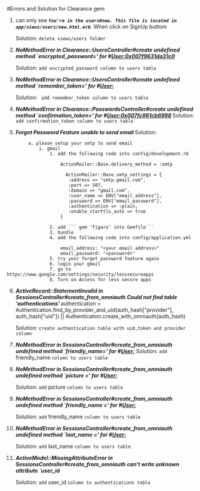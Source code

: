 #Errors and Solution for Clearance gem

1. can only see <b><i>`You're in the users#new. This file is located in app/views/users/new.html.erb`</i></b>. 
   When click on SignUp buttom 
   
   	Solution: 
		```delete views/users folder ```

2. <b><i>NoMethodError in Clearance::UsersController#create undefined method `encrypted_password=' for #<User:0x007f9631da31c0> </i></b>

  	Solution:
		``` add encrypted_password column to users table ```
	
3. <b><i>NoMethodError in Clearance::UsersController#create undefined method `remember_token=' for #<User:></i></b>

	Solution:
		``` add remember_token column to users table```
4. <b><i>NoMethodError in Clearance::PasswordsController#create
undefined method `confirmation_token=' for #<User:0x007fc961cb6998> </i></b>
	Solution:
		```add confirmation_token column to users table```

5. <b><i>Forget Password Feature unable to send email </i></b>
	Solution:
```
		a. please setup your smtp to send email
			i. gmail
				1. add the following code into config/development.rb

					ActionMailer::Base.delivery_method = :smtp
					
					  ActionMailer::Base.smtp_settings = {
					   :address => "smtp.gmail.com",
					   :port => 587,
					   :domain => "gmail.com",
					   :user_name => ENV["email_address"],
					   :password => ENV["email_password"],
					   :authentication => :plain,
					   :enable_starttls_auto => true
					}
 
 				2. add ``` gem ‘figaro’ into Gemfile```
				3. bundle
 				4. add the following code into config/application.yml

					email_address: "<your email address>"
					email_password: "<password>"
				5. try your forget password feature again
				6. login your gmail
				7. go to https://www.google.com/settings/security/lesssecureapps
				8. Turn on Access for less secure apps
```

6. <b><i>ActiveRecord::StatementInvalid in SessionsController#create_from_omniauth Could not find table 'authentications' </i></b>
authentication = Authentication.find_by_provider_and_uid(auth_hash["provider"], auth_hash["uid"]) || Authentication.create_with_omniauth(auth_hash)

	Solution:
		```create authentication table with uid,token and provider column```

7. <b><i>NoMethodError in SessionsController#create_from_omniauth
undefined method `friendly_name=' for #<User:></i></b>
	Solution:
		``` add ``` friendly_name ``` column to users table ```

8. <b><i>NoMethodError in SessionsController#create_from_omniauth
undefined method `picture =' for #<User:></i></b>

	Solution:
		``` add ``` picture ``` column to users table ```

9. <b><i>NoMethodError in SessionsController#create_from_omniauth
undefined method `friendly_name =' for #<User:></i></b>

	Solution:
		``` add ``` friendly_name ``` column to users table ```
10. <b><i>NoMethodError in SessionsController#create_from_omniauth
undefined method `last_name =' for #<User:></i></b>

	Solution:
		``` add ``` last_name ``` column to users table ```
11. <b><i>ActiveModel::MissingAttributeError in SessionsController#create_from_omniauth
    can't write unknown attribute `user_id</i></b>

	Solution:
		``` add ``` user_id ``` column to authentications table ```
